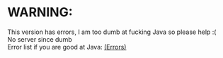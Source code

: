 # WARNING:
This version has errors, I am too dumb at fucking Java so please help :(
<br>
No server since dumb
<br>
Error list if you are good at Java: [(Errors)](https://raw.githubusercontent.com/lilypadvers/Source/main/v1605%20Unpreview%20Client/errors.txt)
